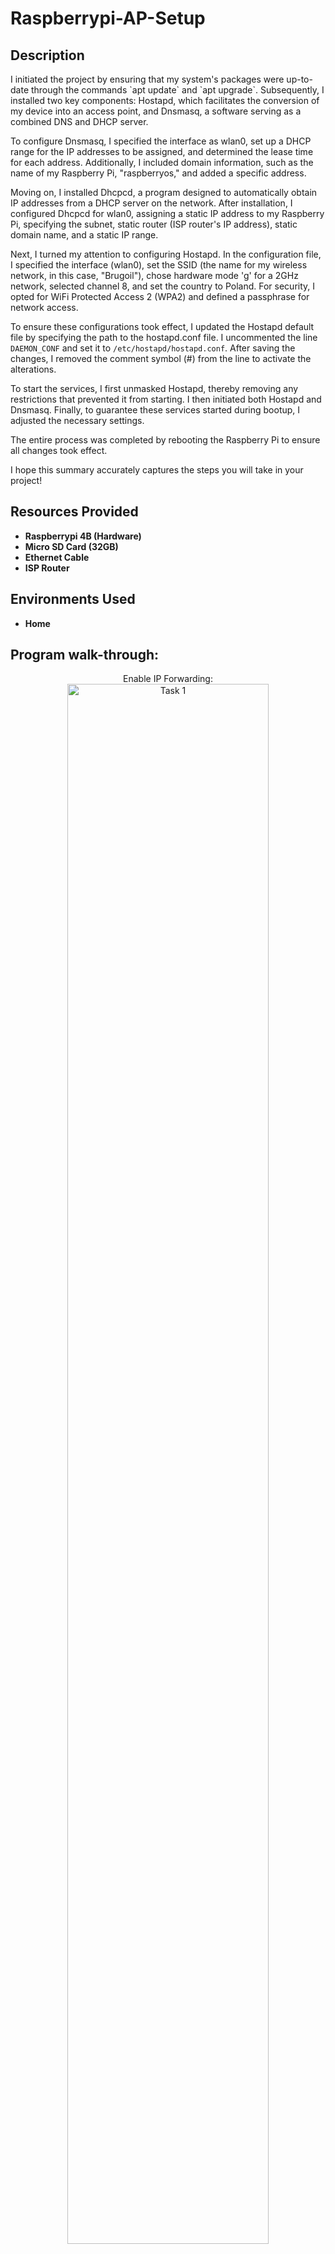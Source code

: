 <h1>Raspberrypi-AP-Setup</h1>
<h2>Description</h2>
I initiated the project by ensuring that my system's packages were up-to-date through the commands `apt update` and `apt upgrade`. Subsequently, I installed two key components: Hostapd, which facilitates the conversion of my device into an access point, and Dnsmasq, a software serving as a combined DNS and DHCP server.

To configure Dnsmasq, I specified the interface as wlan0, set up a DHCP range for the IP addresses to be assigned, and determined the lease time for each address. Additionally, I included domain information, such as the name of my Raspberry Pi, "raspberryos," and added a specific address.

Moving on, I installed Dhcpcd, a program designed to automatically obtain IP addresses from a DHCP server on the network. After installation, I configured Dhcpcd for wlan0, assigning a static IP address to my Raspberry Pi, specifying the subnet, static router (ISP router's IP address), static domain name, and a static IP range.

Next, I turned my attention to configuring Hostapd. In the configuration file, I specified the interface (wlan0), set the SSID (the name for my wireless network, in this case, "Brugoil"), chose hardware mode 'g' for a 2GHz network, selected channel 8, and set the country to Poland. For security, I opted for WiFi Protected Access 2 (WPA2) and defined a passphrase for network access.

To ensure these configurations took effect, I updated the Hostapd default file by specifying the path to the hostapd.conf file. I uncommented the line `DAEMON_CONF` and set it to `/etc/hostapd/hostapd.conf`. After saving the changes, I removed the comment symbol (#) from the line to activate the alterations.

To start the services, I first unmasked Hostapd, thereby removing any restrictions that prevented it from starting. I then initiated both Hostapd and Dnsmasq. Finally, to guarantee these services started during bootup, I adjusted the necessary settings.

The entire process was completed by rebooting the Raspberry Pi to ensure all changes took effect.

I hope this summary accurately captures the steps you will take in your project! 


<h2>Resources Provided</h2>

- <b>Raspberrypi 4B (Hardware)</b> 
- <b>Micro SD Card (32GB)</b>
- <b>Ethernet Cable</b>
- <b>ISP Router</b>

<h2>Environments Used </h2>

- <b>Home </b>

<h2>Program walk-through:</h2>

<p align="center">
Enable IP Forwarding: <br/>
<img src="https://i.imgur.com/XKDcuy4.png?1" height="80%" width="80%" alt="Task 1"/>
<br />
  <img src="https://i.imgur.com/P3B8kBu.png?1" height="80%" width="80%" alt="Task 1"/><br/>
   <img src="https://i.imgur.com/ymdcage.png?1" height="80%" width="80%" alt="Task 1"/>
  
  
<br />
Install Netfilter-Persistent And IP Tables Persistent:  <br/>
<img src="https://i.imgur.com/YM1weOZ.png?1" height="80%" width="80%" alt="Task 2"/>
<br />
<br />
Using IP Tables To Set Up NAT: <br/>
<img src="https://i.imgur.com/WbLEzGc.png?1" height="80%" width="80%" alt="Task 3"/><br/>
<img src="https://i.imgur.com/gTpdfnW.png?1" height="80%" width="80%" alt="Task 3"/><br/>
<img src="https://i.imgur.com/8kQewfW.png?1" height="80%" width="80%" alt="Task 3"/>
<br /><br/>
Start And Check Dhcpcd Status:  <br/>
<img src="" height="80%" width="80%" alt="Task 4"/>
<br /><img src="https://i.imgur.com/V14D9wY.png?1" height="80%" width="80%" alt="Task 4"/>
<br />
<br />
Reboot Raspberrypi:  <br/>
<img src="https://i.imgur.com/dAI3zg2.png?1" height="80%" width="80%" alt="Task 5"/>

<br />
Checking Connectivity:  <br/>
<img src="https://i.imgur.com/1TKXfia.png?1" height="80%" width="80%" alt="Task 6"/>
<br /><img src="https://i.imgur.com/E257snW.png?1" height="80%" width="80%" alt="Task 6"/>
<br />

</p>
